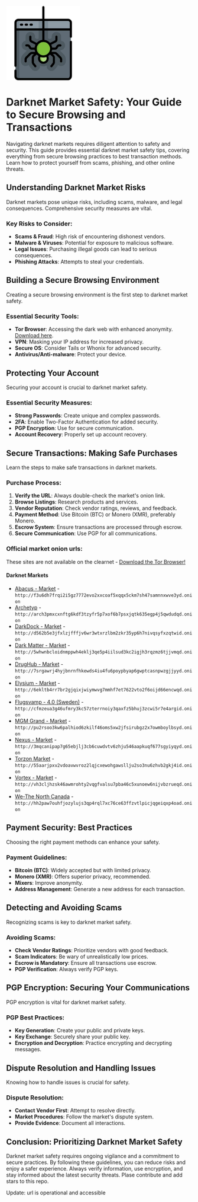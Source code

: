 <img src="/resources/terminal.webp" width="200">

# Darknet Market Safety: Your Guide to Secure Browsing and Transactions

Navigating darknet markets requires diligent attention to safety and security. This guide provides essential darknet market safety tips, covering everything from secure browsing practices to best transaction methods. Learn how to protect yourself from scams, phishing, and other online threats.

## Understanding Darknet Market Risks

Darknet markets pose unique risks, including scams, malware, and legal consequences. Comprehensive security measures are vital.

### Key Risks to Consider:
- **Scams & Fraud**: High risk of encountering dishonest vendors.
- **Malware & Viruses**: Potential for exposure to malicious software.
- **Legal Issues**: Purchasing illegal goods can lead to serious consequences.
- **Phishing Attacks**: Attempts to steal your credentials.

## Building a Secure Browsing Environment

Creating a secure browsing environment is the first step to darknet market safety.

### Essential Security Tools:
- **Tor Browser**: Accessing the dark web with enhanced anonymity. [Download here](https://www.torproject.org/download/).
- **VPN**: Masking your IP address for increased privacy.
- **Secure OS**: Consider Tails or Whonix for advanced security.
- **Antivirus/Anti-malware**: Protect your device.

## Protecting Your Account

Securing your account is crucial to darknet market safety.

### Essential Security Measures:
- **Strong Passwords**: Create unique and complex passwords.
- **2FA**: Enable Two-Factor Authentication for added security.
- **PGP Encryption**: Use for secure communication.
- **Account Recovery**: Properly set up account recovery.

## Secure Transactions: Making Safe Purchases

Learn the steps to make safe transactions in darknet markets.

### Purchase Process:
1.  **Verify the URL**: Always double-check the market's onion link.
2.  **Browse Listings**: Research products and services.
3.  **Vendor Reputation**: Check vendor ratings, reviews, and feedback.
4.  **Payment Method**: Use Bitcoin (BTC) or Monero (XMR), preferably Monero.
5.  **Escrow System**: Ensure transactions are processed through escrow.
6.  **Secure Communication**: Use PGP for all communications.

### Official market onion urls:
These sites are not available on the clearnet - [Download the Tor Browser!](https://www.torproject.org/download/) 

#### Darknet Markets

*   [Abacus - Market](http://f3u6dh7frqi2i5gz7772evo2xxcoaf5xqqx5ckm7sh47samnnxwve3yd.onion) - `http://f3u6dh7frqi2i5gz7772evo2xxcoaf5xqqx5ckm7sh47samnnxwve3yd.onion`
*   [Archetyp](@archetyp) - `http://arch3pmxcxnftg6kdf3tzyfr5p7xof6b7psxjqtk635egp4j5qwdudqd.onion`
*   [DarkDock - Market](http://d562b5e3jfxlzjfffjv6wr3wtxrzlbm2zkr35yp6h7nivqsyfxzqtwid.onion) - `http://d562b5e3jfxlzjfffjv6wr3wtxrzlbm2zkr35yp6h7nivqsyfxzqtwid.onion`
*   [Dark Matter - Market](http://5whwnbcloidnmppwh4eklj3qe5p4iilsud3kc2igjh3rqzmz6tjjvmqd.onion) - `http://5whwnbcloidnmppwh4eklj3qe5p4iilsud3kc2igjh3rqzmz6tjjvmqd.onion`
*   [DrugHub - Market](http://7srgawrj4hyjbnrnfhkewds4iu4fu6poypbyap6gwptcasnpwzgjjyyd.onion) - `http://7srgawrj4hyjbnrnfhkewds4iu4fu6poypbyap6gwptcasnpwzgjjyyd.onion`
*   [Elysium - Market](http://6ekltb4rr7br2gjqixjwiymwvg7mmhf7et7622vto2f6oijd66encwqd.onion) - `http://6ekltb4rr7br2gjqixjwiymwvg7mmhf7et7622vto2f6oijd66encwqd.onion`
*   [Flugsvamp - 4.0 (Sweden)](http://cfmzeua3g46ufmry3kc57zterrnoiy3qaxfz5bhuj3zcwi5r7e4argid.onion) - `http://cfmzeua3g46ufmry3kc57zterrnoiy3qaxfz5bhuj3zcwi5r7e4argid.onion`
*   [MGM Grand - Market](http://pu2rsoo3kw6palhiod6zkilf46oms5xw2jfsirubgz2x7owmboylbsyd.onion) - `http://pu2rsoo3kw6palhiod6zkilf46oms5xw2jfsirubgz2x7owmboylbsyd.onion`
*   [Nexus - Market](http://3mqcanipap7g65ebjlj3cb6cuwdvtv6zhju546aapkuqf677sgyiyqyd.onion) - `http://3mqcanipap7g65ebjlj3cb6cuwdvtv6zhju546aapkuqf677sgyiyqyd.onion`
*   [Torzon Market](http://55aarjpxv2vdoavwvroz2lqjcxewohgawsllju2so3nu6zhvb2gkj4id.onion) - `http://55aarjpxv2vdoavwvroz2lqjcxewohgawsllju2so3nu6zhvb2gkj4id.onion`
*   [Vortex - Market](http://vh3cljhzsk46awmrohty2vqgfvalsu7pba46c5xunoew6nijvbzrueqd.onion) - `http://vh3cljhzsk46awmrohty2vqgfvalsu7pba46c5xunoew6nijvbzrueqd.onion`
*   [We-The North Canada](http://hh2paw7ouhfjozylujs3qp4rql7xc76ce63ffzvtlpicjqgeiqxp4oad.onion) - `http://hh2paw7ouhfjozylujs3qp4rql7xc76ce63ffzvtlpicjqgeiqxp4oad.onion`

## Payment Security: Best Practices

Choosing the right payment methods can enhance your safety.

### Payment Guidelines:
-   **Bitcoin (BTC)**: Widely accepted but with limited privacy.
-   **Monero (XMR)**: Offers superior privacy, recommended.
-   **Mixers**: Improve anonymity.
-   **Address Management**: Generate a new address for each transaction.

## Detecting and Avoiding Scams

Recognizing scams is key to darknet market safety.

### Avoiding Scams:
-   **Check Vendor Ratings**: Prioritize vendors with good feedback.
-   **Scam Indicators**: Be wary of unrealistically low prices.
-   **Escrow is Mandatory**: Ensure all transactions use escrow.
-   **PGP Verification**: Always verify PGP keys.

## PGP Encryption: Securing Your Communications

PGP encryption is vital for darknet market safety.

### PGP Best Practices:
-   **Key Generation**: Create your public and private keys.
-   **Key Exchange**: Securely share your public key.
-   **Encryption and Decryption**: Practice encrypting and decrypting messages.

## Dispute Resolution and Handling Issues

Knowing how to handle issues is crucial for safety.

### Dispute Resolution:
-   **Contact Vendor First**: Attempt to resolve directly.
-   **Market Procedures**: Follow the market's dispute system.
-   **Provide Evidence**: Document all interactions.

## Conclusion: Prioritizing Darknet Market Safety

Darknet market safety requires ongoing vigilance and a commitment to secure practices. By following these guidelines, you can reduce risks and enjoy a safer experience. Always verify information, use encryption, and stay informed about the latest security threats.
Plase contribute and add stars to this repo.



Update: url is operational and accessible